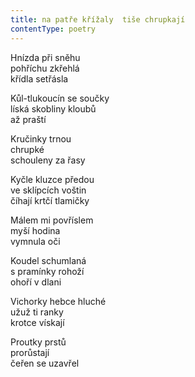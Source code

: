 ```yaml
---
title: na patře křížaly  tiše chrupkají
contentType: poetry
---
```


<section>

Hnízda při sněhu  
pohříchu zkřehlá  
křídla setřásla

Kůl-tlukoucín se součky  
líská skobliny kloubů  
až praští

Kručinky trnou  
chrupké  
schouleny za řasy

Kyčle kluzce předou  
ve sklípcích voštin  
číhají krtčí tlamičky

Málem mi povříslem  
myší hodina  
vymnula oči

Koudel schumlaná  
s pramínky rohoží  
ohoří v dlani

Vichorky hebce hluché  
užuž ti ranky  
krotce vískají

Proutky prstů  
prorůstají  
čeřen se uzavřel

</section>
